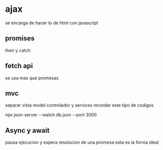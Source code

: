 # ajax
se encarga de hacer lo de html con javascript

## promises
then y catch

## fetch api
se usa mas que promesas

## mvc
separar vista model controlador y services recordar este tipo de codigos

npx json-server --watch db.json --port 3000

## Async y await
pausa ejecucion y espera resolucion de una promesa
esta es la forma ideal
